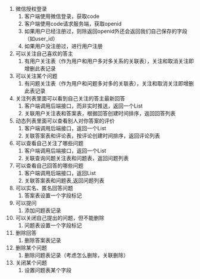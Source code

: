 1. 微信授权登录
    1. 客户端使用微信登录，获取code
    2. 客户端使用code请求服务端，获取openid
    3. 如果用户已经注册过，则除返回openid外还会返回我们自己保存的字段（如user_id）
    4. 如果用户没注册过，进行用户注册
2. 可以关注自己喜欢的答主
    1. 有用户关注表（作为用户和用户多对多关系的关联表），关注和取消关注即增删此表记录
3. 可以关注某个问题
    1. 有问题关注表（作为用户和问题多对多的关联表），关注和取消关注即增删此表记录
4. 关注列表里面可以看到自己关注的答主最新回答
    1. 客户端调用后端接口，而非实时推送，返回一个List<Answer>
    2. 关联用户关注表和答案表，根据回答创建时间排序，返回回答列表
5. 动态列表里面可以查看别人对你答案的评价
    1. 客户端调用后端接口，返回一个List<Commont>
    2. 关联答案表和评论表，按评论创建时间排序，返回评论列表
6. 可以查看自己关注了哪些问题
    1. 客户端调用后端接口，返回一个List<Question>
    2. 关联查询问题关注表和问题表，返回问题列表
7. 可以查看自己回答的哪些问题
    1. 客户端调用后端接口，返回List<Question>
    2. 关联答案表和问题表,返回问题列表
8. 可以实名、匿名回答问题
    1. 答案表设置一个字段标记
9. 可以提问
    1. 添加问题表记录
10. 可以关闭自己提出的问题，但不能删除
    1. 问题表设置一个字段标记
11. 删除回答
    1. 删除答案表记录
12. 删除某个问题
    1. 删除问题表记录（考虑怎么删除，关联删除）
13. 关闭某个问题
    1. 设置问题表某个字段

   